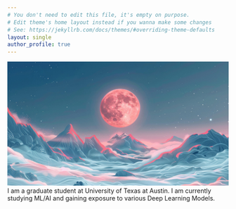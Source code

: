 ```yaml
---
# You don't need to edit this file, it's empty on purpose.
# Edit theme's home layout instead if you wanna make some changes
# See: https://jekyllrb.com/docs/themes/#overriding-theme-defaults
layout: single
author_profile: true
---
```


![img](/assets/images/mountains.jpg)
I am a graduate student at University of Texas at Austin. I am currently studying ML/AI and gaining exposure to various Deep Learning Models.
